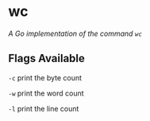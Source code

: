 # wc

*A Go implementation of the command `wc`*

## Flags Available
`-c` print the byte count

`-w` print the word count

`-l` print the line count
